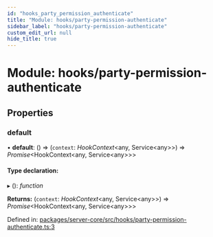 ```yaml
---
id: "hooks_party_permission_authenticate"
title: "Module: hooks/party-permission-authenticate"
sidebar_label: "hooks/party-permission-authenticate"
custom_edit_url: null
hide_title: true
---
```


# Module: hooks/party-permission-authenticate

## Properties

### default

• **default**: () => (`context`: *HookContext*<any, Service<any\>\>) => *Promise*<HookContext<any, Service<any\>\>\>

#### Type declaration:

▸ (): *function*

**Returns:** (`context`: *HookContext*<any, Service<any\>\>) => *Promise*<HookContext<any, Service<any\>\>\>

Defined in: [packages/server-core/src/hooks/party-permission-authenticate.ts:3](https://github.com/xr3ngine/xr3ngine/blob/77d12cea0/packages/server-core/src/hooks/party-permission-authenticate.ts#L3)
